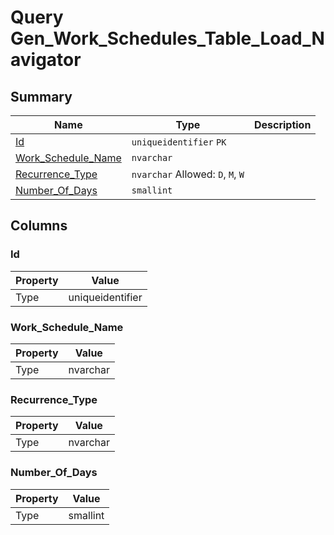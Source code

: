 # Query Gen_Work_Schedules_Table_Load_Navigator


## Summary

| Name | Type | Description |
| - | - | --- |
|[Id](#id)|`uniqueidentifier` `PK`||
|[Work_Schedule_Name](#work_schedule_name)|`nvarchar` ||
|[Recurrence_Type](#recurrence_type)|`nvarchar` Allowed: `D`, `M`, `W`||
|[Number_Of_Days](#number_of_days)|`smallint` ||

## Columns

### Id

| Property | Value |
| - | - |
|Type|uniqueidentifier|

### Work_Schedule_Name

| Property | Value |
| - | - |
|Type|nvarchar|

### Recurrence_Type

| Property | Value |
| - | - |
|Type|nvarchar|

### Number_Of_Days

| Property | Value |
| - | - |
|Type|smallint|


